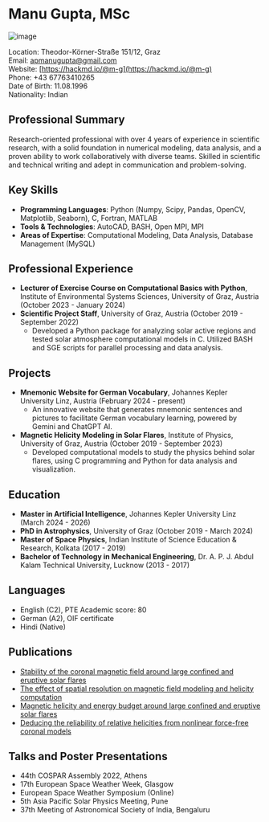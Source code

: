 
# Manu Gupta, MSc

![image](https://github.com/ai-mg/ai-mg.github.io/assets/43701330/94685d94-8023-4746-a44a-3811ee5707e4)


Location: Theodor-Körner-Straße 151/12, Graz  
Email: [apmanugupta@gmail.com](mailto:apmanugupta@gmail.com)  
Website: [https://hackmd.io/@m-g](https://hackmd.io/@m-g)  
Phone: +43 67763410265  
Date of Birth: 11.08.1996  
Nationality: Indian

## Professional Summary

Research-oriented professional with over 4 years of experience in scientific research, with a solid foundation in numerical modeling, data analysis, and a proven ability to work collaboratively with diverse teams. Skilled in scientific and technical writing and adept in communication and problem-solving.

## Key Skills

- **Programming Languages**: Python (Numpy, Scipy, Pandas, OpenCV, Matplotlib, Seaborn), C, Fortran, MATLAB
- **Tools & Technologies**: AutoCAD, BASH, Open MPI, MPI
- **Areas of Expertise**: Computational Modeling, Data Analysis, Database Management (MySQL)

## Professional Experience

- **Lecturer of Exercise Course on Computational Basics with Python**, Institute of Environmental Systems Sciences, University of Graz, Austria (October 2023 - January 2024)
- **Scientific Project Staff**, University of Graz, Austria (October 2019 - September 2022)
  - Developed a Python package for analyzing solar active regions and tested solar atmosphere computational models in C. Utilized BASH and SGE scripts for parallel processing and data analysis.

## Projects

- **Mnemonic Website for German Vocabulary**, Johannes Kepler University Linz, Austria (February 2024 - present)
  - An innovative website that generates mnemonic sentences and pictures to facilitate German vocabulary learning, powered by Gemini and ChatGPT AI.
- **Magnetic Helicity Modeling in Solar Flares**, Institute of Physics, University of Graz, Austria (October 2019 - September 2023)
  - Developed computational models to study the physics behind solar flares, using C programming and Python for data analysis and visualization.

## Education

- **Master in Artificial Intelligence**, Johannes Kepler University Linz (March 2024 - 2026)
- **PhD in Astrophysics**, University of Graz (October 2019 - March 2024)
- **Master of Space Physics**, Indian Institute of Science Education & Research, Kolkata (2017 - 2019)
- **Bachelor of Technology in Mechanical Engineering**, Dr. A. P. J. Abdul Kalam Technical University, Lucknow (2013 - 2017)

## Languages

- English (C2), PTE Academic score: 80
- German (A2), OIF certificate
- Hindi (Native)

## Publications

- [Stability of the coronal magnetic field around large confined and eruptive solar flares](https://doi.org/10.48550/arXiv.2402.12254)
- [The effect of spatial resolution on magnetic field modeling and helicity computation](https://doi.org/10.1051/0004-6361/202243222)
- [Magnetic helicity and energy budget around large confined and eruptive solar flares](https://arxiv.org/abs/2106.08781)
- [Deducing the reliability of relative helicities from nonlinear force-free coronal models](https://doi.org/10.1051/0004-6361/202038921)

## Talks and Poster Presentations

- 44th COSPAR Assembly 2022, Athens
- 17th European Space Weather Week, Glasgow
- European Space Weather Symposium (Online)
- 5th Asia Pacific Solar Physics Meeting, Pune
- 37th Meeting of Astronomical Society of India, Bengaluru
```
